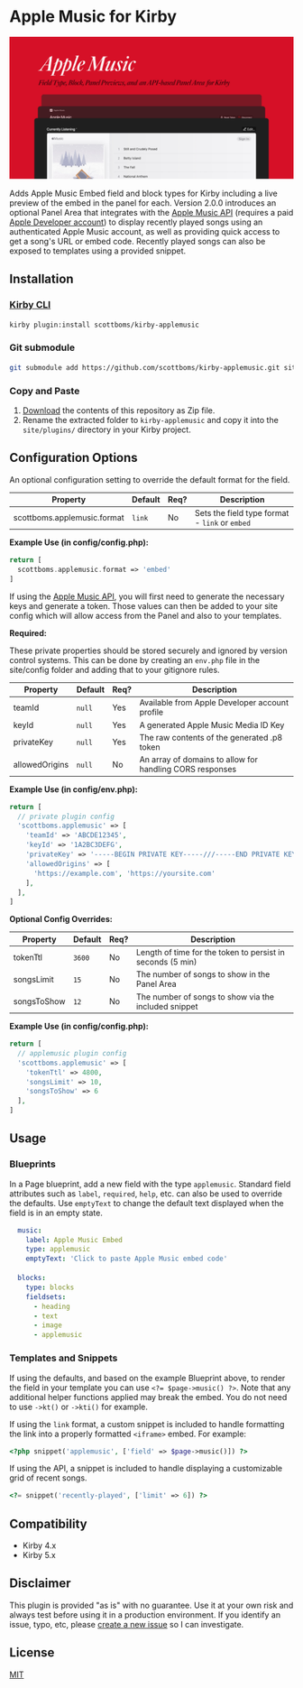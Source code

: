 # Apple Music for Kirby

![Plugin Preview](src/assets/apple-music-plugin.jpg)

Adds Apple Music Embed field and block types for Kirby including a live preview of the embed in the panel for each. Version 2.0.0 introduces an optional Panel Area that integrates with the [Apple Music API](https://developer.apple.com/documentation/applemusicapi/) (requires a paid [Apple Developer account](https://developer.apple.com)) to display recently played songs using an authenticated Apple Music account, as well as providing quick access to get a song's URL or embed code. Recently played songs can also be exposed to templates using a provided snippet.


## Installation

### [Kirby CLI](https://github.com/getkirby/cli)
    
```bash
kirby plugin:install scottboms/kirby-applemusic
```

### Git submodule

```bash
git submodule add https://github.com/scottboms/kirby-applemusic.git site/plugins/kirby-applemusic
```

### Copy and Paste

1. [Download](https://github.com/scottboms/kirby-applemusic/archive/master.zip) the contents of this repository as Zip file.
2. Rename the extracted folder to `kirby-applemusic` and copy it into the `site/plugins/` directory in your Kirby project.


## Configuration Options

An optional configuration setting to override the default format for the field.

| Property                      | Default | Req? | Description                                    |
|-------------------------------|---------|------|------------------------------------------------|
| scottboms.applemusic.format   | `link`  | No   | Sets the field type format - `link` or `embed` |

**Example Use (in config/config.php):**

```php
return [
  scottboms.applemusic.format => 'embed'
]
```

If using the [Apple Music API](https://developer.apple.com/documentation/applemusicapi/), you will first need to generate the necessary keys and generate a token. Those values can then be added to your site config which will allow access from the Panel and also to your templates.

**Required:**

These private properties should be stored securely and ignored by version control systems. This can be done by creating an `env.php` file in the site/config folder and adding that to your gitignore rules.

| Property        | Default | Req?  | Description                                                  |
|-----------------|---------|-------|--------------------------------------------------------------|
| teamId          | `null`  | Yes   | Available from Apple Developer account profile               |
| keyId           | `null`  | Yes   | A generated Apple Music Media ID Key                         |
| privateKey      | `null`  | Yes   | The raw contents of the generated .p8 token                  |
| allowedOrigins  | `null`  | No   | An array of domains to allow for handling CORS responses     |

**Example Use (in config/env.php):**

```php
return [
  // private plugin config
  'scottboms.applemusic' => [
    'teamId' => 'ABCDE12345',
    'keyId' => '1A2BC3DEFG',
    'privateKey' => '-----BEGIN PRIVATE KEY-----///-----END PRIVATE KEY-----',
    'allowedOrigins' => [
      'https://example.com', 'https://yoursite.com'
    ],
  ],
]
```

**Optional Config Overrides:**

| Property        | Default | Req?  | Description                                                  |
|-----------------|---------|-------|--------------------------------------------------------------|
| tokenTtl        | `3600`  | No    | Length of time for the token to persist in seconds (5 min)   |
| songsLimit      | `15`    | No    | The number of songs to show in the Panel Area                |
| songsToShow     | `12`    | No    | The number of songs to show via the included snippet         |   

**Example Use (in config/config.php):**

```php
return [
  // applemusic plugin config
  'scottboms.applemusic' => [
    'tokenTtl' => 4800,
    'songsLimit' => 10,
    'songsToShow' => 6
  ],
]
```


## Usage

### Blueprints

In a Page blueprint, add a new field with the type `applemusic`. Standard field attributes such as `label`, `required`, `help`, etc. can also be used to override the defaults. Use `emptyText` to change the default text displayed when the field is in an empty state.

```yml
  music:
    label: Apple Music Embed
    type: applemusic
    emptyText: 'Click to paste Apple Music embed code'

  blocks:
    type: blocks
    fieldsets:
      - heading
      - text
      - image
      - applemusic
```

### Templates and Snippets

If using the defaults, and based on the example Blueprint above, to render the field in your template you can use `<?= $page->music() ?>`. Note that any additional helper functions applied may break the embed. You do not need to use `->kt()` or `->kti()` for example.

If using the `link` format, a custom snippet is included to handle formatting the link into a properly formatted `<iframe>` embed. For example:

```php
<?php snippet('applemusic', ['field' => $page->music()]) ?>
```

If using the API, a snippet is included to handle displaying a customizable grid of recent songs.

```php
<?= snippet('recently-played', ['limit' => 6]) ?>
```


## Compatibility

* Kirby 4.x
* Kirby 5.x


## Disclaimer

This plugin is provided "as is" with no guarantee. Use it at your own risk and always test before using it in a production environment. If you identify an issue, typo, etc, please [create a new issue](/issues/new) so I can investigate.


## License

[MIT](https://opensource.org/licenses/MIT)
